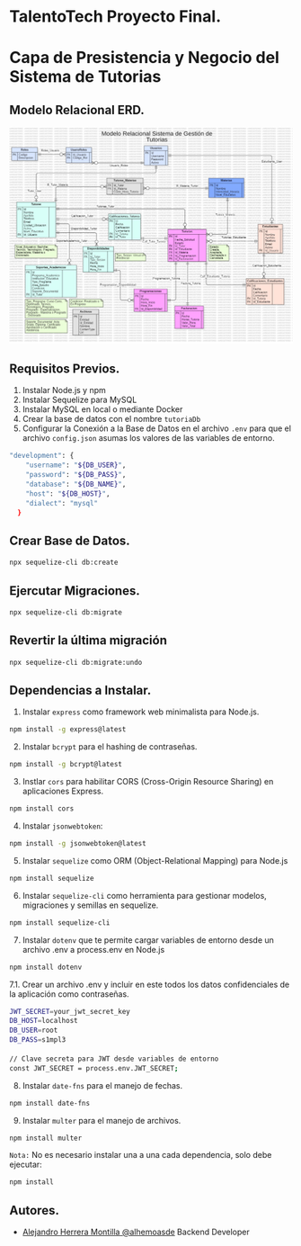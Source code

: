 # TalentoTech Proyecto Final.

# Capa de Presistencia y Negocio del Sistema de Tutorias

## Modelo Relacional ERD.

![Texto alternativo](ERDDiagram.jpg)

## Requisitos Previos.

1. Instalar Node.js y npm
2. Instalar Sequelize para MySQL
3. Instalar MySQL en local o mediante Docker
4. Crear la base de datos con el nombre `tutoriaDb`
5. Configurar la Conexión a la Base de Datos en el archivo `.env` para que el archivo `config.json` asumas los valores de las variables de entorno.

```bash
"development": {
    "username": "${DB_USER}",
    "password": "${DB_PASS}",
    "database": "${DB_NAME}",
    "host": "${DB_HOST}",
    "dialect": "mysql"
  }
```

## Crear Base de Datos.

```bash
npx sequelize-cli db:create
```

## Ejercutar Migraciones.

```bash
npx sequelize-cli db:migrate
```

## Revertir la última migración

```bash
npx sequelize-cli db:migrate:undo
```

## Dependencias a Instalar.

1. Instalar `express` como framework web minimalista para Node.js.

```bash
npm install -g express@latest
```

2. Instalar `bcrypt` para el hashing de contraseñas.

```bash
npm install -g bcrypt@latest
```

3. Instlar `cors` para habilitar CORS (Cross-Origin Resource Sharing) en aplicaciones Express.

```bash
npm install cors
```

4. Instalar `jsonwebtoken`:

```bash
npm install -g jsonwebtoken@latest
```

5. Instalar `sequelize` como ORM (Object-Relational Mapping) para Node.js

```bash
npm install sequelize
```

6. Instalar `sequelize-cli` como herramienta para gestionar modelos, migraciones y semillas en sequelize.

```bash
npm install sequelize-cli
```

7. Instalar `dotenv` que te permite cargar variables de entorno desde un archivo .env a process.env en Node.js

```bash
npm install dotenv
```

7.1. Crear un archivo .env y incluir en este todos los datos confidenciales de la aplicación como contraseñas.

```bash
JWT_SECRET=your_jwt_secret_key
DB_HOST=localhost
DB_USER=root
DB_PASS=s1mpl3

// Clave secreta para JWT desde variables de entorno
const JWT_SECRET = process.env.JWT_SECRET;
```

8. Instalar `date-fns` para el manejo de fechas.

```bash
npm install date-fns
```

9. Instalar `multer` para el manejo de archivos.

```bash
npm install multer
```

`Nota:` No es necesario instalar una a una cada dependencia, solo debe ejecutar:

```bash
npm install
```

## Autores.

- [Alejandro Herrera Montilla @alhemoasde](https://www.linkedin.com/in/alhemoasde) Backend Developer
